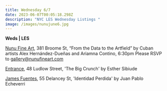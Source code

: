 ```yaml
---
title: Wednesday 6/7
date: 2023-06-07T00:05:18.298Z
description: "NYC LES Wednesday Listings "
image: /images/nunujune6.jpg
---
```

**W﻿eds | LES**

[Nunu Fine Art](https://www.nunufineart.com/new-york), 381 Broome St, “From the Data to the Artfield” by Cuban artists Alex Hernández-Dueñas and Ariamna Contino, 6:30pm Please RSVP to gallery@nunufineart.com 

[Entrance](https://www.instagram.com/entrance.nyc/), 48 Ludlow Street, 'The Big Crunch' by Esther Sibiude

[James Fuentes](https://jamesfuentes.com/exhibitions/identidad-perdida), 55 Delancey St, 'Identidad Perdida' by Juan Pablo Echeverri